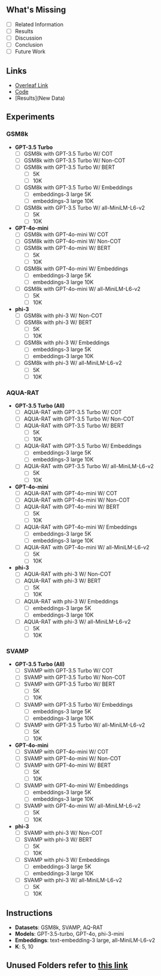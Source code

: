 ## What's Missing
- [ ] Related Information
- [ ] Results
- [ ] Discussion
- [ ] Conclusion
- [ ] Future Work

## Links
- [Overleaf Link](#)  <!-- Replace with actual link -->
- [Code](LatestCode-gsm8k.ipynb)
- [Results](New Data)  <!-- Replace with actual link -->

## Experiments

### GSM8k
- **GPT-3.5 Turbo**
  - [ ] GSM8k with GPT-3.5 Turbo W/ COT
  - [ ] GSM8k with GPT-3.5 Turbo W/ Non-COT
  - [ ] GSM8k with GPT-3.5 Turbo W/ BERT
    - [ ] 5K
    - [ ] 10K
  - [ ] GSM8k with GPT-3.5 Turbo W/ Embeddings
    - [ ] embeddings-3 large 5K
    - [ ] embeddings-3 large 10K
  - [ ] GSM8k with GPT-3.5 Turbo W/ all-MiniLM-L6-v2
    - [ ] 5K
    - [ ] 10K

- **GPT-4o-mini**
  - [ ] GSM8k with GPT-4o-mini W/ COT
  - [ ] GSM8k with GPT-4o-mini W/ Non-COT
  - [ ] GSM8k with GPT-4o-mini W/ BERT
    - [ ] 5K
    - [ ] 10K
  - [ ] GSM8k with GPT-4o-mini W/ Embeddings
    - [ ] embeddings-3 large 5K
    - [ ] embeddings-3 large 10K
  - [ ] GSM8k with GPT-4o-mini W/ all-MiniLM-L6-v2
    - [ ] 5K
    - [ ] 10K

- **phi-3**
  - [ ] GSM8k with phi-3 W/ Non-COT
  - [ ] GSM8k with phi-3 W/ BERT
    - [ ] 5K
    - [ ] 10K
  - [ ] GSM8k with phi-3 W/ Embeddings
    - [ ] embeddings-3 large 5K
    - [ ] embeddings-3 large 10K
  - [ ] GSM8k with phi-3 W/ all-MiniLM-L6-v2
    - [ ] 5K
    - [ ] 10K

### AQUA-RAT
- **GPT-3.5 Turbo (All)**
  - [ ] AQUA-RAT with GPT-3.5 Turbo W/ COT
  - [ ] AQUA-RAT with GPT-3.5 Turbo W/ Non-COT
  - [ ] AQUA-RAT with GPT-3.5 Turbo W/ BERT
    - [ ] 5K
    - [ ] 10K
  - [ ] AQUA-RAT with GPT-3.5 Turbo W/ Embeddings
    - [ ] embeddings-3 large 5K
    - [ ] embeddings-3 large 10K
  - [ ] AQUA-RAT with GPT-3.5 Turbo W/ all-MiniLM-L6-v2
    - [ ] 5K
    - [ ] 10K

- **GPT-4o-mini**
  - [ ] AQUA-RAT with GPT-4o-mini W/ COT
  - [ ] AQUA-RAT with GPT-4o-mini W/ Non-COT
  - [ ] AQUA-RAT with GPT-4o-mini W/ BERT
    - [ ] 5K
    - [ ] 10K
  - [ ] AQUA-RAT with GPT-4o-mini W/ Embeddings
    - [ ] embeddings-3 large 5K
    - [ ] embeddings-3 large 10K
  - [ ] AQUA-RAT with GPT-4o-mini W/ all-MiniLM-L6-v2
    - [ ] 5K
    - [ ] 10K

- **phi-3**
  - [ ] AQUA-RAT with phi-3 W/ Non-COT
  - [ ] AQUA-RAT with phi-3 W/ BERT
    - [ ] 5K
    - [ ] 10K
  - [ ] AQUA-RAT with phi-3 W/ Embeddings
    - [ ] embeddings-3 large 5K
    - [ ] embeddings-3 large 10K
  - [ ] AQUA-RAT with phi-3 W/ all-MiniLM-L6-v2
    - [ ] 5K
    - [ ] 10K

### SVAMP
- **GPT-3.5 Turbo (All)**
  - [ ] SVAMP with GPT-3.5 Turbo W/ COT
  - [ ] SVAMP with GPT-3.5 Turbo W/ Non-COT
  - [ ] SVAMP with GPT-3.5 Turbo W/ BERT
    - [ ] 5K
    - [ ] 10K
  - [ ] SVAMP with GPT-3.5 Turbo W/ Embeddings
    - [ ] embeddings-3 large 5K
    - [ ] embeddings-3 large 10K
  - [ ] SVAMP with GPT-3.5 Turbo W/ all-MiniLM-L6-v2
    - [ ] 5K
    - [ ] 10K

- **GPT-4o-mini**
  - [ ] SVAMP with GPT-4o-mini W/ COT
  - [ ] SVAMP with GPT-4o-mini W/ Non-COT
  - [ ] SVAMP with GPT-4o-mini W/ BERT
    - [ ] 5K
    - [ ] 10K
  - [ ] SVAMP with GPT-4o-mini W/ Embeddings
    - [ ] embeddings-3 large 5K
    - [ ] embeddings-3 large 10K
  - [ ] SVAMP with GPT-4o-mini W/ all-MiniLM-L6-v2
    - [ ] 5K
    - [ ] 10K

- **phi-3**
  - [ ] SVAMP with phi-3 W/ Non-COT
  - [ ] SVAMP with phi-3 W/ BERT
    - [ ] 5K
    - [ ] 10K
  - [ ] SVAMP with phi-3 W/ Embeddings
    - [ ] embeddings-3 large 5K
    - [ ] embeddings-3 large 10K
  - [ ] SVAMP with phi-3 W/ all-MiniLM-L6-v2
    - [ ] 5K
    - [ ] 10K

## Instructions
- **Datasets**: GSM8k, SVAMP, AQ-RAT
- **Models**: GPT-3.5-turbo, GPT-4o, phi-3-mini
- **Embeddings**: text-embedding-3 large, all-MiniLM-L6-v2
- **K**: 5, 10

## Unused Folders refer to [this link](https://docs.google.com/document/d/1FmGi_OMaKwEh1aoDscGmYDxdoNNEXYw74-kwaMHUnqI/edit)
